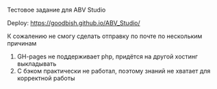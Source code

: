 Тестовое задание для ABV Studio

Deploy: https://goodbish.github.io/ABV_Studio/

К сожалению не смогу сделать отправку по почте по нескольким причинам
1) GH-pages не поддерживает php, придётся на другой хостинг выкладывать
2) С бэком практически не работал, поэтому знаний не хватает для корректной работы

